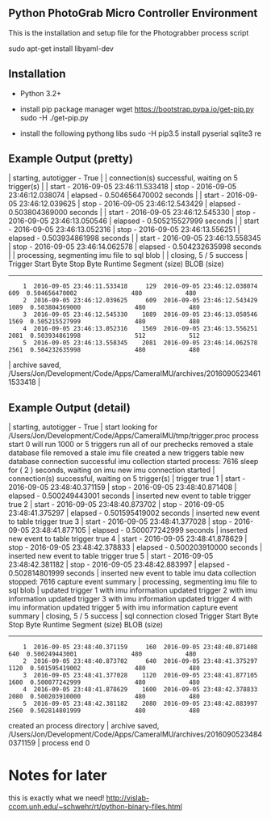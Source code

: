 ## Python PhotoGrab Micro Controller Environment

This is the installation and setup file for the Photograbber process script

sudo apt-get install libyaml-dev

## Installation
- Python 3.2+
- install pip package manager
    wget https://bootstrap.pypa.io/get-pip.py
    sudo -H ./get-pip.py
    
- install the following pythong libs
    sudo -H pip3.5 install pyserial sqlite3 re

## Example Output (pretty)
| starting, autotigger - True |
| connection(s) successful, waiting on 5 trigger(s) |
| start - 2016-09-05 23:46:11.533418 | stop - 2016-09-05 23:46:12.038074 | elapsed - 0.504656470002 seconds |
| start - 2016-09-05 23:46:12.039625 | stop - 2016-09-05 23:46:12.543429 | elapsed - 0.503804369000 seconds |
| start - 2016-09-05 23:46:12.545330 | stop - 2016-09-05 23:46:13.050546 | elapsed - 0.505215527999 seconds |
| start - 2016-09-05 23:46:13.052316 | stop - 2016-09-05 23:46:13.556251 | elapsed - 0.503934861998 seconds |
| start - 2016-09-05 23:46:13.558345 | stop - 2016-09-05 23:46:14.062578 | elapsed - 0.504232635998 seconds |
| processing, segmenting imu file to sql blob |
| closing,  5 / 5 success |
  Trigger  Start                         Byte  Stop                          Byte         Runtime    Segment (size)    BLOB (size)
---------  --------------------------  ------  --------------------------  ------  --------------  ----------------  -------------
        1  2016-09-05 23:46:11.533418     129  2016-09-05 23:46:12.038074     609  0.504656470002               480            480
        2  2016-09-05 23:46:12.039625     609  2016-09-05 23:46:12.543429    1089  0.503804369000               480            480
        3  2016-09-05 23:46:12.545330    1089  2016-09-05 23:46:13.050546    1569  0.505215527999               480            480
        4  2016-09-05 23:46:13.052316    1569  2016-09-05 23:46:13.556251    2081  0.503934861998               512            512
        5  2016-09-05 23:46:13.558345    2081  2016-09-05 23:46:14.062578    2561  0.504232635998               480            480
| archive saved,  /Users/Jon/Development/Code/Apps/CameraIMU/archives/20160905234611533418 |    

## Example Output (detail)
| starting, autotigger - True |
start looking for  /Users/Jon/Development/Code/Apps/CameraIMU/tmp/trigger.proc
process start  0  will run  1000  or  5  triggers
 run all of our prechecks 
 removed a stale database file 
 removed a stale imu file 
 created a new triggers table 
 new database connection successful 
 imu collection started process:  7616
 sleep for ( 2 ) seconds, waiting on imu 
 new imu connection started 
| connection(s) successful, waiting on 5 trigger(s) |
 trigger true  1
| start - 2016-09-05 23:48:40.371159 | stop - 2016-09-05 23:48:40.871408 | elapsed - 0.500249443001 seconds |
 inserted new event to table 
 trigger true  2
| start - 2016-09-05 23:48:40.873702 | stop - 2016-09-05 23:48:41.375297 | elapsed - 0.501595419002 seconds |
 inserted new event to table 
 trigger true  3
| start - 2016-09-05 23:48:41.377028 | stop - 2016-09-05 23:48:41.877105 | elapsed - 0.500077242999 seconds |
 inserted new event to table 
 trigger true  4
| start - 2016-09-05 23:48:41.878629 | stop - 2016-09-05 23:48:42.378833 | elapsed - 0.500203910000 seconds |
 inserted new event to table 
 trigger true  5
| start - 2016-09-05 23:48:42.381182 | stop - 2016-09-05 23:48:42.883997 | elapsed - 0.502814801999 seconds |
 inserted new event to table 
 imu data collection stopped:  7616
 capture event summary 
| processing, segmenting imu file to sql blob |
 updated trigger 1 with imu information 
 updated trigger 2 with imu information 
 updated trigger 3 with imu information 
 updated trigger 4 with imu information 
 updated trigger 5 with imu information 
 capture event summary 
| closing,  5 / 5 success |
 sql connection closed 
  Trigger  Start                         Byte  Stop                          Byte         Runtime    Segment (size)    BLOB (size)
---------  --------------------------  ------  --------------------------  ------  --------------  ----------------  -------------
        1  2016-09-05 23:48:40.371159     160  2016-09-05 23:48:40.871408     640  0.500249443001               480            480
        2  2016-09-05 23:48:40.873702     640  2016-09-05 23:48:41.375297    1120  0.501595419002               480            480
        3  2016-09-05 23:48:41.377028    1120  2016-09-05 23:48:41.877105    1600  0.500077242999               480            480
        4  2016-09-05 23:48:41.878629    1600  2016-09-05 23:48:42.378833    2080  0.500203910000               480            480
        5  2016-09-05 23:48:42.381182    2080  2016-09-05 23:48:42.883997    2560  0.502814801999               480            480
 created an process directory 
| archive saved,  /Users/Jon/Development/Code/Apps/CameraIMU/archives/20160905234840371159 |
 process end  0    
    
# Notes for later
this is exactly what we need!
http://vislab-ccom.unh.edu/~schwehr/rt/python-binary-files.html